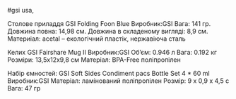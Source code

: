 #gsi  usa,

Столове приладдя  GSI Folding Foon Blue
Виробник:GSI
Вага: 141 гр.
Довжина повна: 14,98 см.
Довжина в складеному вигляді: 8,9 см.
Материіал: acetal – екологічний пластік, нержавіюча сталь 


Келих GSI Fairshare Mug II
Виробник:GSI
Об’єм: 0.946 л
Вага: 0.192 кг
Розміри: 13,5х12х9,8 см
Матеріал: BPA-Free поліпропілен


Набір ємностей: GSI Soft Sides Condiment pacs Bottle Set 4 * 60 ml
Виробник:GSI
Матеріал: ламінований поліпропілен
Розмір: 9 х 0,9 х 4,5 с
Вага: 47 гр

